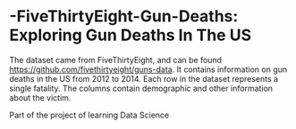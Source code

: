 # -FiveThirtyEight-Gun-Deaths: Exploring Gun Deaths In The US

The dataset came from FiveThirtyEight, and can be found https://github.com/fivethirtyeight/guns-data. 
It contains information on gun deaths in the US from 2012 to 2014. Each row in the dataset represents a single fatality. The columns contain demographic and other information about the victim.

Part of the project of learning Data Science
